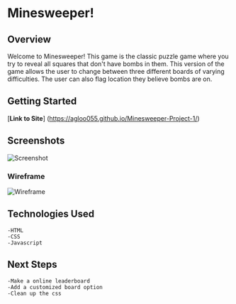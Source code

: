 # Minesweeper!

## Overview
Welcome to Minesweeper! This game is the classic puzzle game where you try to reveal all squares that don't have bombs in them. This version of the game allows the user to change between three different boards of varying difficulties. The user can also flag location they believe bombs are on.

## Getting Started
[**Link to Site**] (https://agloo055.github.io/Minesweeper-Project-1/)

## Screenshots

![Screenshot](src="https://imgur.com/KMMK3QD")

### Wireframe

![Wireframe](src="https://imgur.com/xbZN1yx")

## Technologies Used
    -HTML
    -CSS
    -Javascript

## Next Steps
    -Make a online leaderboard
    -Add a customized board option
    -Clean up the css